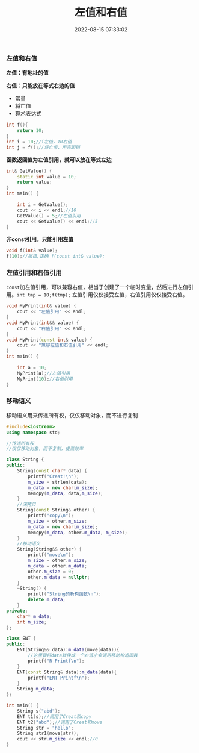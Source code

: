 ﻿---
title: 左值和右值
date: 2022-08-15 07:33:02
categories: [CPP]
tags: [CPP]
---

### 左值和右值

**左值：有地址的值**

**右值：只能放在等式右边的值**

- 常量
- 将亡值
- 算术表达式
```cpp
int f(){
	return 10;
}
int i = 10;//i左值，10右值
int j = f();//将亡值，用完即销
```
**函数返回值为左值引用，就可以放在等式左边**
```cpp
int& GetValue() {
	static int value = 10;
	return value;
}
int main() {
	
	int i = GetValue();
	cout << i << endl;//10
	GetValue() = 5;//左值引用
	cout << GetValue() << endl;//5
}
```
**非const引用，只能引用左值**
```cpp
void f(int& value);
f(10);//报错,正确 f(const int& value);
```
### 左值引用和右值引用
`const`加左值引用，可以兼容右值，相当于创建了一个临时变量，然后进行左值引用。`int tmp = 10;f(tmp);`
左值引用仅仅接受左值，右值引用仅仅接受右值。
```cpp
void MyPrint(int& value) {
	cout << "左值引用" << endl;
}
void MyPrint(int&& value) {
	cout << "右值引用" << endl;
}
void MyPrint(const int& value) {
	cout << "兼容左值和右值引用" << endl;
}
int main() {
	
	int a = 10;
	MyPrint(a);//左值引用
	MyPrint(10);//右值引用
}
```
### 移动语义
移动语义用来传递所有权，仅仅移动对象，而不进行复制
```cpp
#include<iostream>
using namespace std;

//传递所有权
//仅仅移动对象，而不复制，提高效率

class String {
public:
	String(const char* data) {
		printf("Creat!\n");
		m_size = strlen(data);
		m_data = new char[m_size];
		memcpy(m_data, data,m_size);
	}
	//深拷贝
	String(const String& other) {
		printf("copy\n");
		m_size = other.m_size;
		m_data = new char[m_size];
		memcpy(m_data, other.m_data, m_size);
	}
	//移动语义
	String(String&& other) {
		printf("move\n");
		m_size = other.m_size;
		m_data = other.m_data;
		other.m_size = 0;
		other.m_data = nullptr;
	}
	~String() {
		printf("String的析构函数\n");
		delete m_data;
	}
private:
	char* m_data;
	int m_size;
};

class ENT {
public:
	ENT(String&& data):m_data(move(data)){
		//这里要将data转换成一个右值才会调用移动构造函数
		printf("R Printf\n");
	}
	ENT(const String& data):m_data(data){
		printf("ENT Printf\n");
	}
	String m_data;
};

int main() {
	String s("abd");
	ENT t1(s);//调用了Creat和copy
	ENT t2("abd");//调用了Creat和move
	String str = "hello";
	String str1(move(str));
	cout << str.m_size << endl;//0
}
```

